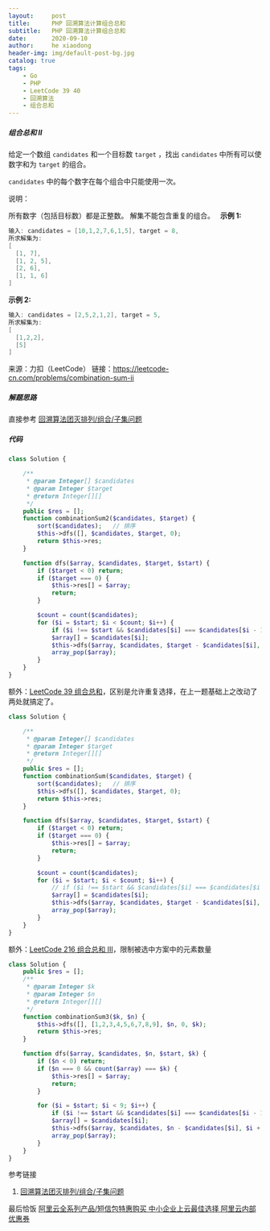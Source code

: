 ```yaml
---
layout:     post
title:      PHP 回溯算法计算组合总和
subtitle:   PHP 回溯算法计算组合总和
date:       2020-09-10
author:     he xiaodong
header-img: img/default-post-bg.jpg
catalog: true
tags:
    - Go
    - PHP
    - LeetCode 39 40
    - 回溯算法
    - 组合总和
---
```



##### 组合总和 Ⅱ
给定一个数组 `candidates` 和一个目标数 `target` ，找出 `candidates` 中所有可以使数字和为 `target` 的组合。

`candidates` 中的每个数字在每个组合中只能使用一次。

说明：

所有数字（包括目标数）都是正整数。
解集不能包含重复的组合。
 
**示例 1:**
```c
输入: candidates = [10,1,2,7,6,1,5], target = 8,
所求解集为:
[
  [1, 7],
  [1, 2, 5],
  [2, 6],
  [1, 1, 6]
]
```

**示例 2:**
```c
输入: candidates = [2,5,2,1,2], target = 5,
所求解集为:
[
  [1,2,2],
  [5]
]
```
来源：力扣（LeetCode）
链接：https://leetcode-cn.com/problems/combination-sum-ii


##### 解题思路
直接参考 [回溯算法团灭排列/组合/子集问题](https://mp.weixin.qq.com/s/vdB0xWuuWHaDZcFTZXZNMQ)

##### 代码
```php
class Solution {

    /**
     * @param Integer[] $candidates
     * @param Integer $target
     * @return Integer[][]
     */
    public $res = [];
    function combinationSum2($candidates, $target) {
        sort($candidates);   // 排序
        $this->dfs([], $candidates, $target, 0);
        return $this->res;
    }

    function dfs($array, $candidates, $target, $start) {
        if ($target < 0) return;
        if ($target === 0) {
            $this->res[] = $array;
            return;
        }

        $count = count($candidates);
        for ($i = $start; $i < $count; $i++) {
            if ($i !== $start && $candidates[$i] === $candidates[$i - 1]) continue;
            $array[] = $candidates[$i];
            $this->dfs($array, $candidates, $target - $candidates[$i], $i + 1);//数字不能重复使用,需要+1
            array_pop($array);
        }
    }
}
```

额外：[LeetCode 39 组合总和](https://leetcode-cn.com/problems/combination-sum/)，区别是允许重复选择，在上一题基础上之改动了两处就搞定了。

```php
class Solution {

    /**
     * @param Integer[] $candidates
     * @param Integer $target
     * @return Integer[][]
     */
    public $res = [];
    function combinationSum($candidates, $target) {
        sort($candidates);   // 排序
        $this->dfs([], $candidates, $target, 0);
        return $this->res;
    }

    function dfs($array, $candidates, $target, $start) {
        if ($target < 0) return;
        if ($target === 0) {
            $this->res[] = $array;
            return;
        }

        $count = count($candidates);
        for ($i = $start; $i < $count; $i++) {
            // if ($i !== $start && $candidates[$i] === $candidates[$i - 1]) continue;   // 注释掉去重的代码
            $array[] = $candidates[$i];
            $this->dfs($array, $candidates, $target - $candidates[$i], $i);//数字能重复使用, 不需要+1
            array_pop($array);
        }
    }
}
```

额外：[LeetCode 216 组合总和 Ⅲ](https://leetcode-cn.com/problems/combination-sum-iii/)，限制被选中方案中的元素数量
```php
class Solution {
    public $res = [];
    /**
     * @param Integer $k
     * @param Integer $n
     * @return Integer[][]
     */
    function combinationSum3($k, $n) {
        $this->dfs([], [1,2,3,4,5,6,7,8,9], $n, 0, $k);
        return $this->res;
    }

    function dfs($array, $candidates, $n, $start, $k) {
        if ($n < 0) return;
        if ($n === 0 && count($array) === $k) {
            $this->res[] = $array;
            return;
        }

        for ($i = $start; $i < 9; $i++) {
            if ($i !== $start && $candidates[$i] === $candidates[$i - 1]) continue;
            $array[] = $candidates[$i];
            $this->dfs($array, $candidates, $n - $candidates[$i], $i + 1, $k);
            array_pop($array);
        }
    }
}
```

参考链接 
1. [回溯算法团灭排列/组合/子集问题](https://mp.weixin.qq.com/s/vdB0xWuuWHaDZcFTZXZNMQ)


最后恰饭 [阿里云全系列产品/短信包特惠购买 中小企业上云最佳选择 阿里云内部优惠券](https://www.aliyun.com/minisite/goods?userCode=0amqgcs9)